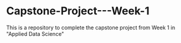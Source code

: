 # Capstone-Project---Week-1
This is a repository to complete the capstone project from Week 1 in "Applied Data Science"
